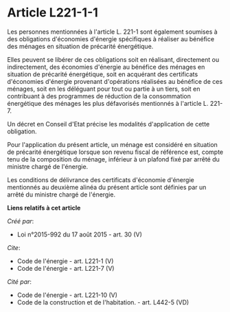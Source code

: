 # Article L221-1-1

Les personnes mentionnées à l'article L. 221-1 sont également soumises à des obligations d'économies d'énergie spécifiques à
réaliser au bénéfice des ménages en situation de précarité énergétique. 

Elles peuvent se libérer de ces obligations soit en réalisant, directement ou indirectement, des économies d'énergie au
bénéfice des ménages en situation de précarité énergétique, soit en acquérant des certificats d'économies d'énergie provenant
d'opérations réalisées au bénéfice de ces ménages, soit en les déléguant pour tout ou partie à un tiers, soit en contribuant
à des programmes de réduction de la consommation énergétique des ménages les plus défavorisés mentionnés à l'article L.
221-7. 

Un décret en Conseil d'Etat précise les modalités d'application de cette obligation. 

Pour l'application du présent article, un ménage est considéré en situation de précarité énergétique lorsque son revenu
fiscal de référence est, compte tenu de la composition du ménage, inférieur à un plafond fixé par arrêté du ministre chargé
de l'énergie. 

Les conditions de délivrance des certificats d'économie d'énergie mentionnés au deuxième alinéa du présent article sont
définies par un arrêté du ministre chargé de l'énergie.

**Liens relatifs à cet article**

_Créé par_:

  - Loi n°2015-992 du 17 août 2015 - art. 30 (V)

_Cite_:

  - Code de l'énergie - art. L221-1 (V)
  - Code de l'énergie - art. L221-7 (V)

_Cité par_:

  - Code de l'énergie - art. L221-10 (V)
  - Code de la construction et de l'habitation. - art. L442-5 (VD)
